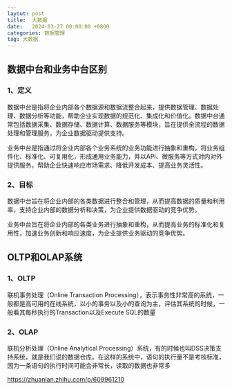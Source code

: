 ```yaml
---
layout: post
title:  大数据
date:   2024-03-27 00:00:00 +0800
categories: 数据管理
tag: 大数据
---
```






## 数据中台和业务中台区别

### 1、定义

数据中台是指将企业内部各个数据源和数据流整合起来，提供数据管理、数据处理、数据分析等功能，帮助企业实现数据的规范化、集成化和价值化。数据中台通常包括数据采集、数据存储、数据计算、数据服务等模块，旨在提供全流程的数据处理和管理服务，为企业数据驱动提供支持。

业务中台是指通过将企业内部各个业务系统的业务功能进行抽象和重构，将业务组件化、标准化、可复用化，形成通用业务能力，并以API、微服务等方式对内对外提供服务，帮助企业快速响应市场需求、降低开发成本、提高业务灵活性。

### 2、目标

数据中台旨在将企业内部的各类数据进行整合和管理，从而提高数据的质量和利用率，支持企业内部的数据分析和决策，为企业提供数据驱动的竞争优势。

业务中台旨在将企业内部的各类业务进行抽象和重构，从而提高业务的标准化和复用性，加速业务创新和响应速度，为企业提供业务驱动的竞争优势。



## OLTP和OLAP系统

### 1、OLTP

联机事务处理（Online Transaction Processing），表示事务性非常高的系统，一般都是高可用的在线系统，以小的事务以及小的查询为主，评估其系统的时候，一般看其每秒执行的Transaction以及Execute SQL的数量

### 2、OLAP

联机分析处理（Online Analytical Processing）系统，有的时候也叫DSS决策支持系统，就是我们说的数据仓库。在这样的系统中，语句的执行量不是考核标准，因为一条语句的执行时间可能会非常长，读取的数据也非常多





https://zhuanlan.zhihu.com/p/609961210
